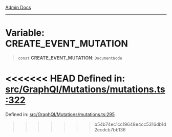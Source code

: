 [Admin Docs](/)

***

# Variable: CREATE\_EVENT\_MUTATION

> `const` **CREATE\_EVENT\_MUTATION**: `DocumentNode`

<<<<<<< HEAD
Defined in: [src/GraphQl/Mutations/mutations.ts:322](https://github.com/PalisadoesFoundation/talawa-admin/blob/main/src/GraphQl/Mutations/mutations.ts#L322)
=======
Defined in: [src/GraphQl/Mutations/mutations.ts:295](https://github.com/PalisadoesFoundation/talawa-admin/blob/main/src/GraphQl/Mutations/mutations.ts#L295)
>>>>>>> b54b74ec1cc19648e4cc5316db1d2ecdcb7bb136
